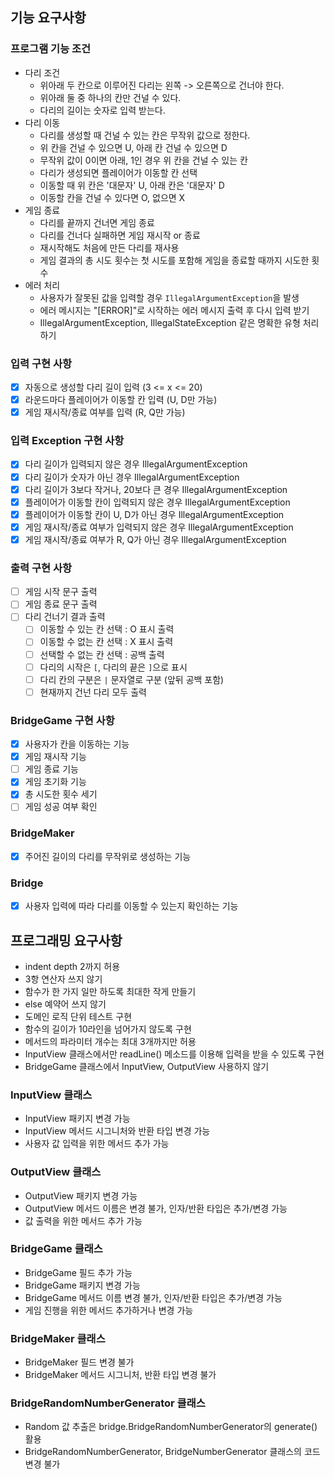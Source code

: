 ## 기능 요구사항

### 프로그램 기능 조건

- 다리 조건
  - 위아래 두 칸으로 이루어진 다리는 왼쪽 -> 오른쪽으로 건너야 한다.
  - 위아래 둘 중 하나의 칸만 건널 수 있다.
  - 다리의 길이는 숫자로 입력 받는다.
- 다리 이동
  - 다리를 생성할 때 건널 수 있는 칸은 무작위 값으로 정한다.
  - 위 칸을 건널 수 있으면 U, 아래 칸 건널 수 있으면 D
  - 무작위 값이 0이면 아래, 1인 경우 위 칸을 건널 수 있는 칸
  - 다리가 생성되면 플레이어가 이동할 칸 선택
  - 이동할 때 위 칸은 '대문자' U, 아래 칸은 '대문자' D
  - 이동할 칸을 건널 수 있다면 O, 없으면 X
- 게임 종료
  - 다리를 끝까지 건너면 게임 종료
  - 다리를 건너다 실패하면 게임 재시작 or 종료
  - 재시작해도 처음에 만든 다리를 재사용
  - 게임 결과의 총 시도 횟수는 첫 시도를 포함해 게임을 종료할 때까지 시도한 횟수
- 에러 처리
  - 사용자가 잘못된 값을 입력할 경우 `IllegalArgumentException`을 발생
  - 에러 메시지는 "[ERROR]"로 시작하는 에러 메시지 출력 후 다시 입력 받기
  - IllegalArgumentException, IllegalStateException 같은 명확한 유형 처리하기
### 입력 구현 사항
- [X] 자동으로 생성할 다리 길이 입력 (3 <= x <= 20)
- [X] 라운드마다 플레이어가 이동할 칸 입력 (U, D만 가능)
- [X] 게임 재시작/종료 여부를 입력 (R, Q만 가능)
### 입력 Exception 구현 사항
- [X] 다리 길이가 입력되지 않은 경우 IllegalArgumentException
- [X] 다리 길이가 숫자가 아닌 경우 IllegalArgumentException
- [X] 다리 길이가 3보다 작거나, 20보다 큰 경우 IllegalArgumentException
- [X] 플레이어가 이동할 칸이 입력되지 않은 경우 IllegalArgumentException
- [X] 플레이어가 이동할 칸이 U, D가 아닌 경우 IllegalArgumentException
- [X] 게임 재시작/종료 여부가 입력되지 않은 경우 IllegalArgumentException
- [X] 게임 재시작/종료 여부가 R, Q가 아닌 경우 IllegalArgumentException
### 출력 구현 사항
- [ ] 게임 시작 문구 출력
- [ ] 게임 종료 문구 출력
- [ ] 다리 건너기 결과 출력
  - [ ] 이동할 수 있는 칸 선택 : O 표시 출력
  - [ ] 이동할 수 없는 칸 선택 : X 표시 출력
  - [ ] 선택할 수 없는 칸 선택 : 공백 출력
  - [ ] 다리의 시작은 `[`, 다리의 끝은 `]`으로 표시
  - [ ] 다리 칸의 구분은 `|` 문자열로 구분 (앞뒤 공백 포함)
  - [ ] 현재까지 건넌 다리 모두 출력
### BridgeGame 구현 사항
- [X] 사용자가 칸을 이동하는 기능
- [X] 게임 재시작 기능
- [ ] 게임 종료 기능
- [X] 게임 초기화 기능
- [X] 총 시도한 횟수 세기
- [ ] 게임 성공 여부 확인
### BridgeMaker
- [X] 주어진 길이의 다리를 무작위로 생성하는 기능
### Bridge
- [X] 사용자 입력에 따라 다리를 이동할 수 있는지 확인하는 기능
## 프로그래밍 요구사항
- indent depth 2까지 허용
- 3항 연산자 쓰지 않기
- 함수가 한 가지 일만 하도록 최대한 작게 만들기
- else 예약어 쓰지 않기
- 도메인 로직 단위 테스트 구현
- 함수의 길이가 10라인을 넘어가지 않도록 구현
- 메서드의 파라미터 개수는 최대 3개까지만 허용
- InputView 클래스에서만 readLine() 메소드를 이용해 입력을 받을 수 있도록 구현
- BridgeGame 클래스에서 InputView, OutputView 사용하지 않기
### InputView 클래스
- InputView 패키지 변경 가능
- InputView 메서드 시그니처와 반환 타입 변경 가능
- 사용자 값 입력을 위한 메서드 추가 가능
### OutputView 클래스
- OutputView 패키지 변경 가능
- OutputView 메서드 이름은 변경 불가, 인자/반환 타입은 추가/변경 가능
- 값 출력을 위한 메서드 추가 가능
### BridgeGame 클래스
- BridgeGame 필드 추가 가능
- BridgeGame 패키지 변경 가능
- BridgeGame 메서드 이름 변경 불가, 인자/반환 타입은 추가/변경 가능
- 게임 진행을 위한 메서드 추가하거나 변경 가능
### BridgeMaker 클래스
- BridgeMaker 필드 변경 불가
- BridgeMaker 메서드 시그니처, 반환 타입 변경 불가
### BridgeRandomNumberGenerator 클래스
- Random 값 추출은 bridge.BridgeRandomNumberGenerator의 generate() 활용
- BridgeRandomNumberGenerator, BridgeNumberGenerator 클래스의 코드 변경 불가
